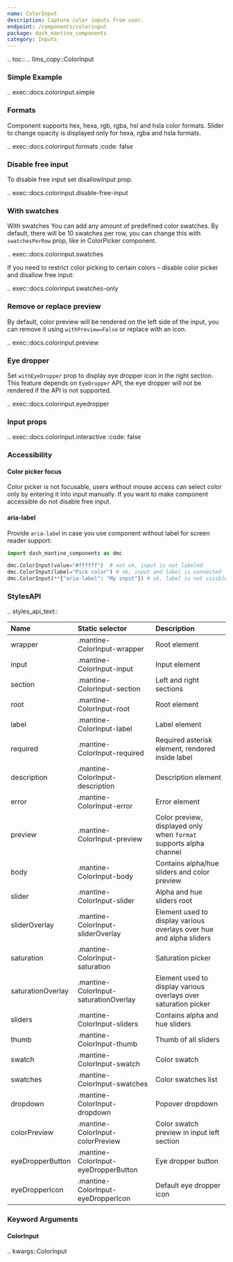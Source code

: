 ```yaml
---
name: ColorInput
description: Capture color inputs from user.
endpoint: /components/colorinput
package: dash_mantine_components
category: Inputs
---
```


.. toc::
.. llms_copy::ColorInput

### Simple Example

.. exec::docs.colorinput.simple

### Formats
Component supports hex, hexa, rgb, rgba, hsl and hsla color formats. Slider to change opacity is displayed only for hexa, rgba and hsla formats.

.. exec::docs.colorinput.formats
   :code: false

### Disable free input
To disable free input set disallowInput prop.

.. exec::docs.colorinput.disable-free-input

### With swatches
With swatches
You can add any amount of predefined color swatches.  By default, there will be 10 swatches per row, you can change this with `swatchesPerRow` prop, like in ColorPicker component.

.. exec::docs.colorinput.swatches

If you need to restrict color picking to certain colors – disable color picker and disallow free input:

.. exec::docs.colorinput.swatches-only

### Remove or replace preview
By default, color preview will be rendered on the left side of the input, you can remove it using `withPreview=False` or replace with an icon.

.. exec::docs.colorinput.preview

### Eye dropper
Set `withEyeDropper` prop to display eye dropper icon in the right section. This feature depends on `EyeDropper` API, the eye dropper will not be rendered if the API is not supported.

.. exec::docs.colorinput.eyedropper

### Input props

.. exec::docs.colorinput.interactive
   :code:  false

### Accessibility
#### Color picker focus
Color picker is not focusable, users without mouse access can select color only by entering it into input manually. If you want to make component accessible do not disable free input.

#### aria-label
Provide `aria-labe`l in case you use component without label for screen reader support:

```python
import dash_mantine_components as dmc

dmc.ColorInput(value="#ffffff")  # not ok, input is not labeled
dmc.ColorInput(label="Pick color") # ok, input and label is connected
dmc.ColorInput(**{"aria-label": "My input"}) # ok, label is not visible but will be announced by screen readers
```

### StylesAPI

.. styles_api_text::

| Name              | Static selector                       | Description                                                         |
|:------------------|:--------------------------------------|:--------------------------------------------------------------------|
| wrapper           | .mantine-ColorInput-wrapper           | Root element                                                        |
| input             | .mantine-ColorInput-input             | Input element                                                       |
| section           | .mantine-ColorInput-section           | Left and right sections                                             |
| root              | .mantine-ColorInput-root              | Root element                                                        |
| label             | .mantine-ColorInput-label             | Label element                                                       |
| required          | .mantine-ColorInput-required          | Required asterisk element, rendered inside label                    |
| description       | .mantine-ColorInput-description       | Description element                                                 |
| error             | .mantine-ColorInput-error             | Error element                                                       |
| preview           | .mantine-ColorInput-preview           | Color preview, displayed only when `format` supports alpha channel  |
| body              | .mantine-ColorInput-body              | Contains alpha/hue sliders and color preview                        |
| slider            | .mantine-ColorInput-slider            | Alpha and hue sliders root                                          |
| sliderOverlay     | .mantine-ColorInput-sliderOverlay     | Element used to display various overlays over hue and alpha sliders |
| saturation        | .mantine-ColorInput-saturation        | Saturation picker                                                   |
| saturationOverlay | .mantine-ColorInput-saturationOverlay | Element used to display various overlays over saturation picker     |
| sliders           | .mantine-ColorInput-sliders           | Contains alpha and hue sliders                                      |
| thumb             | .mantine-ColorInput-thumb             | Thumb of all sliders                                                |
| swatch            | .mantine-ColorInput-swatch            | Color swatch                                                        |
| swatches          | .mantine-ColorInput-swatches          | Color swatches list                                                 |
| dropdown          | .mantine-ColorInput-dropdown          | Popover dropdown                                                    |
| colorPreview      | .mantine-ColorInput-colorPreview      | Color swatch preview in input left section                          |
| eyeDropperButton  | .mantine-ColorInput-eyeDropperButton  | Eye dropper button                                                  |
| eyeDropperIcon    | .mantine-ColorInput-eyeDropperIcon    | Default eye dropper icon                                            |

### Keyword Arguments

#### ColorInput

.. kwargs::ColorInput
